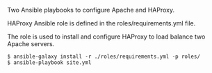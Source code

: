 Two Ansible playbooks to configure Apache and HAProxy.

HAProxy Ansible role is defined in the roles/requirements.yml file.

The role is used to install and configure HAProxy to load balance two Apache servers.

```
$ ansible-galaxy install -r ./roles/requirements.yml -p roles/
$ ansible-playbook site.yml
```
